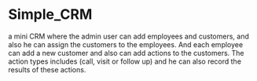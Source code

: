 # Simple_CRM
a mini CRM where the admin user can add employees and customers, and also he can assign the customers to the employees. And each employee can add a new customer and also can add actions to the customers. The action types includes (call, visit or follow up) and he can also record the results of these actions.
